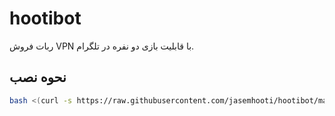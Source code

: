 # hootibot
ربات فروش VPN با قابلیت بازی دو نفره در تلگرام.

## نحوه نصب
```bash
bash <(curl -s https://raw.githubusercontent.com/jasemhooti/hootibot/main/install.sh)
